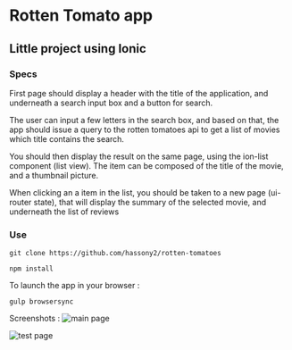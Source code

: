 # Rotten Tomato app

## Little project using Ionic

### Specs

First page should display a header with the title of the application, and underneath a search input box and a button for search.

The user can input a few letters in the search box, and based on that, the app should issue a query to the rotten tomatoes api to get a list of movies which title contains the search.

You should then display the result on the same page, using the ion-list component (list view). The item can be composed of the title of the movie, and a thumbnail picture.

When clicking an a item in the list, you should be taken to a new page (ui-router state), that will display the summary of the selected movie, and underneath the list of reviews

### Use 

`git clone https://github.com/hassony2/rotten-tomatoes`

`npm install`

To launch the app in your browser : 

`gulp browsersync`

Screenshots : 
![main page](https://cloud.githubusercontent.com/assets/10189060/14078436/79b26534-f4fe-11e5-87c3-c074b727046e.png)

![test page](https://cloud.githubusercontent.com/assets/10189060/14078440/8178580a-f4fe-11e5-92b3-3d8a56607f06.png)



